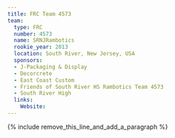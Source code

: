 ```yaml
---
title: FRC Team 4573
team:
  type: FRC
  number: 4573
  name: SRNJRambotics
  rookie_year: 2013
  location: South River, New Jersey, USA
  sponsors:
  - J-Packaging & Display
  - Decorcrete
  - East Coast Custom
  - Friends of South River HS Rambotics Team 4573
  - South River High
  links:
    Website:
---
```


{% include remove_this_line_and_add_a_paragraph %}